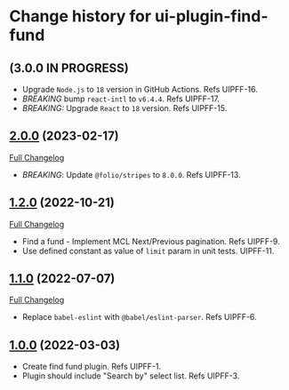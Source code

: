 # Change history for ui-plugin-find-fund

## (3.0.0 IN PROGRESS)

* Upgrade `Node.js` to `18` version in GitHub Actions. Refs UIPFF-16.
* *BREAKING* bump `react-intl` to `v6.4.4`. Refs UIPFF-17.
* *BREAKING:* Upgrade `React` to `18` version. Refs UIPFF-15.

## [2.0.0](https://github.com/folio-org/folio-org/ui-plugin-find-fund/tree/v2.0.0) (2023-02-17)
[Full Changelog](https://github.com/folio-org/ui-plugin-find-fund/compare/v1.2.0...v2.0.0)

* *BREAKING*: Update `@folio/stripes` to `8.0.0`. Refs UIPFF-13.

## [1.2.0](https://github.com/folio-org/folio-org/ui-plugin-find-fund/tree/v1.2.0) (2022-10-21)
[Full Changelog](https://github.com/folio-org/ui-plugin-find-fund/compare/v1.1.0...v1.2.0)

* Find a fund - Implement MCL Next/Previous pagination. Refs UIPFF-9.
* Use defined constant as value of `limit` param in unit tests. UIPFF-11.

## [1.1.0](https://github.com/folio-org/ui-plugin-find-fund/tree/v1.1.0) (2022-07-07)
[Full Changelog](https://github.com/folio-org/ui-plugin-find-fund/compare/v1.0.0...v1.1.0)

* Replace `babel-eslint` with `@babel/eslint-parser`. Refs UIPFF-6.

## [1.0.0](https://github.com/folio-org/ui-plugin-find-fund/tree/v1.0.0) (2022-03-03)

* Create find fund plugin. Refs UIPFF-1.
* Plugin should include "Search by" select list. Refs UIPFF-3.
